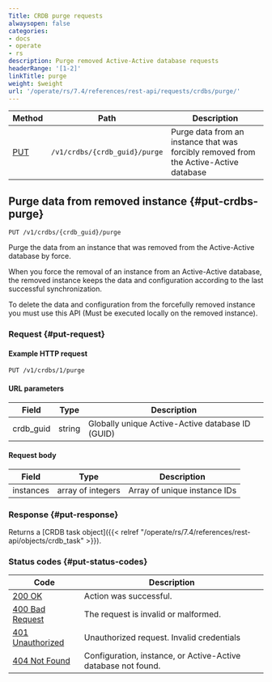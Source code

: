 ```yaml
---
Title: CRDB purge requests
alwaysopen: false
categories:
- docs
- operate
- rs
description: Purge removed Active-Active database requests
headerRange: '[1-2]'
linkTitle: purge
weight: $weight
url: '/operate/rs/7.4/references/rest-api/requests/crdbs/purge/'
---
```


| Method | Path | Description |
|--------|------|-------------|
| [PUT](#put-crdbs-purge) | `/v1/crdbs/{crdb_guid}/purge` | Purge data from an instance that was forcibly removed from the Active-Active database |

## Purge data from removed instance {#put-crdbs-purge}

	PUT /v1/crdbs/{crdb_guid}/purge

Purge the data from an instance that was removed from the
Active-Active database by force.

When you force the removal of an instance from an Active-Active
database, the removed instance keeps the data and configuration
according to the last successful synchronization.

To delete the data and configuration from the forcefully removed
instance you must use this API (Must be executed locally on the
removed instance).

### Request {#put-request} 

#### Example HTTP request

    PUT /v1/crdbs/1/purge

#### URL parameters

| Field | Type | Description |
|-------|------|-------------|
| crdb_guid | string | Globally unique Active-Active database ID (GUID) |

#### Request body

| Field | Type | Description |
|-------|------|-------------|
| instances | array of integers | Array of unique instance IDs |

### Response {#put-response} 

Returns a [CRDB task object]({{< relref "/operate/rs/7.4/references/rest-api/objects/crdb_task" >}}).

### Status codes {#put-status-codes} 

| Code | Description |
|------|-------------|
| [200 OK](http://www.w3.org/Protocols/rfc2616/rfc2616-sec10.html#sec10.2.1) | Action was successful. |
| [400 Bad Request](http://www.w3.org/Protocols/rfc2616/rfc2616-sec10.html#sec10.4.1) | The request is invalid or malformed. |
| [401 Unauthorized](http://www.w3.org/Protocols/rfc2616/rfc2616-sec10.html#sec10.4.2) | Unauthorized request. Invalid credentials |
| [404 Not Found](http://www.w3.org/Protocols/rfc2616/rfc2616-sec10.html#sec10.4.5) | Configuration, instance, or Active-Active database not found. |
